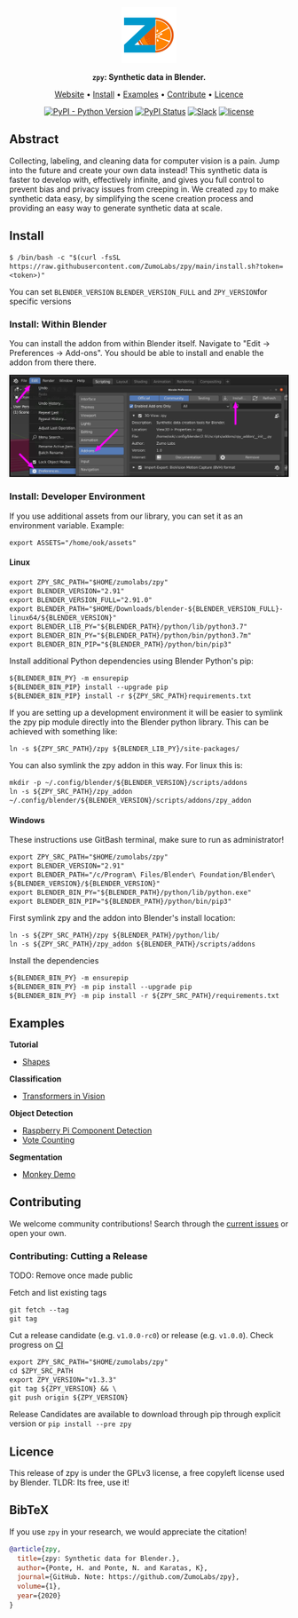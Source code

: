 <div align="center">

<img src="doc/zl_tile_logo.png" width="100px">

**`zpy`: Synthetic data in Blender.**

<p align="center">
  <a href="https://zumolabs.ai/">Website</a> •
  <a href="#Install">Install</a> •
  <a href="#Examples">Examples</a> •
  <a href="#Contribute">Contribute</a> •
  <a href="#Licence">Licence</a>
</p>

[![PyPI - Python Version](https://img.shields.io/pypi/pyversions/zpy)](https://pypi.org/project/zpy/)
[![PyPI Status](https://badge.fury.io/py/zpy.svg)](https://badge.fury.io/py/zpy)
[![Slack](https://img.shields.io/badge/slack-ZumoLabs-green.svg?logo=slack)](https://join.slack.com/t/pytorch-lightning/shared_invite/zt-f6bl2l0l-JYMK3tbAgAmGRrlNr00f1A)
[![license](https://img.shields.io/badge/License-GPL%203.0-blue.svg)](https://github.com/ZumoLabs/zpy/blob/master/LICENSE)
</div>

## Abstract

Collecting, labeling, and cleaning data for computer vision is a pain. Jump into the future and create your own data instead! This synthetic data is faster to develop with, effectively infinite, and gives you full control to prevent bias and privacy issues from creeping in. We created `zpy` to make synthetic data easy, by simplifying the scene creation process and providing an easy way to generate synthetic data at scale.

## Install

``` 
$ /bin/bash -c "$(curl -fsSL https://raw.githubusercontent.com/ZumoLabs/zpy/main/install.sh?token=<token>)"
```

You can set `BLENDER_VERSION` `BLENDER_VERSION_FULL` and `ZPY_VERSION`for specific versions 

### Install: Within Blender

You can install the addon from within Blender itself. Navigate to "Edit -> Preferences -> Add-ons". You should be able to install and enable the addon from there there.

![Enabling the addon](./doc/install_zpy.png)

### Install: Developer Environment

If you use additional assets from our library, you can set it as an environment variable. Example:

```
export ASSETS="/home/ook/assets"
```

#### Linux

```
export ZPY_SRC_PATH="$HOME/zumolabs/zpy"
export BLENDER_VERSION="2.91"
export BLENDER_VERSION_FULL="2.91.0"
export BLENDER_PATH="$HOME/Downloads/blender-${BLENDER_VERSION_FULL}-linux64/${BLENDER_VERSION}"
export BLENDER_LIB_PY="${BLENDER_PATH}/python/lib/python3.7"
export BLENDER_BIN_PY="${BLENDER_PATH}/python/bin/python3.7m"
export BLENDER_BIN_PIP="${BLENDER_PATH}/python/bin/pip3"
```

Install additional Python dependencies using Blender Python's pip:

```
${BLENDER_BIN_PY} -m ensurepip
${BLENDER_BIN_PIP} install --upgrade pip
${BLENDER_BIN_PIP} install -r ${ZPY_SRC_PATH}requirements.txt
```

If you are setting up a development environment it will be easier to symlink the zpy pip module directly into the Blender python library. This can be achieved with something like:

```
ln -s ${ZPY_SRC_PATH}/zpy ${BLENDER_LIB_PY}/site-packages/
```

You can also symlink the zpy addon in this way. For linux this is:

```
mkdir -p ~/.config/blender/${BLENDER_VERSION}/scripts/addons
ln -s ${ZPY_SRC_PATH}/zpy_addon ~/.config/blender/${BLENDER_VERSION}/scripts/addons/zpy_addon
```

#### Windows

These instructions use GitBash terminal, make sure to run as administrator!

```
export ZPY_SRC_PATH="$HOME/zumolabs/zpy"
export BLENDER_VERSION="2.91"
export BLENDER_PATH="/c/Program\ Files/Blender\ Foundation/Blender\ ${BLENDER_VERSION}/${BLENDER_VERSION}"
export BLENDER_BIN_PY="${BLENDER_PATH}/python/lib/python.exe"
export BLENDER_BIN_PIP="${BLENDER_PATH}/python/bin/pip3"
```

First symlink zpy and the addon into Blender's install location:
```
ln -s ${ZPY_SRC_PATH}/zpy ${BLENDER_PATH}/python/lib/
ln -s ${ZPY_SRC_PATH}/zpy_addon ${BLENDER_PATH}/scripts/addons
```

Install the dependencies
```
${BLENDER_BIN_PY} -m ensurepip
${BLENDER_BIN_PY} -m pip install --upgrade pip
${BLENDER_BIN_PY} -m pip install -r ${ZPY_SRC_PATH}/requirements.txt
```

## Examples

**Tutorial**
- [Shapes]()

**Classification**
- [Transformers in Vision]()

**Object Detection**
- [Raspberry Pi Component Detection](https://towardsdatascience.com/training-ai-with-cgi-b2fb3ca43929)
- [Vote Counting](https://towardsdatascience.com/patrick-vs-squidward-training-vote-detection-ai-with-synthetic-data-d8e24eca114d)

**Segmentation**
- [Monkey Demo]()

## Contributing

We welcome community contributions! Search through the [current issues](https://github.com/ZumoLabs/zpy/issues) or open your own.

### Contributing: Cutting a Release

TODO: Remove once made public 

Fetch and list existing tags

```
git fetch --tag
git tag
```

Cut a release candidate (e.g. `v1.0.0-rc0`) or release (e.g. `v1.0.0`). Check progress on [CI](https://app.circleci.com/pipelines/github/ZumoLabs/zpy)

```
export ZPY_SRC_PATH="$HOME/zumolabs/zpy"
cd $ZPY_SRC_PATH
export ZPY_VERSION="v1.3.3"
git tag ${ZPY_VERSION} && \
git push origin ${ZPY_VERSION}
```

Release Candidates are available to download through pip through explicit version or `pip install --pre zpy`

## Licence

This release of zpy is under the GPLv3 license, a free copyleft license used by Blender. TLDR: Its free, use it!

## BibTeX

If you use `zpy` in your research, we would appreciate the citation!

```bibtex
@article{zpy,
  title={zpy: Synthetic data for Blender.},
  author={Ponte, H. and Ponte, N. and Karatas, K},
  journal={GitHub. Note: https://github.com/ZumoLabs/zpy},
  volume={1},
  year={2020}
}
```
